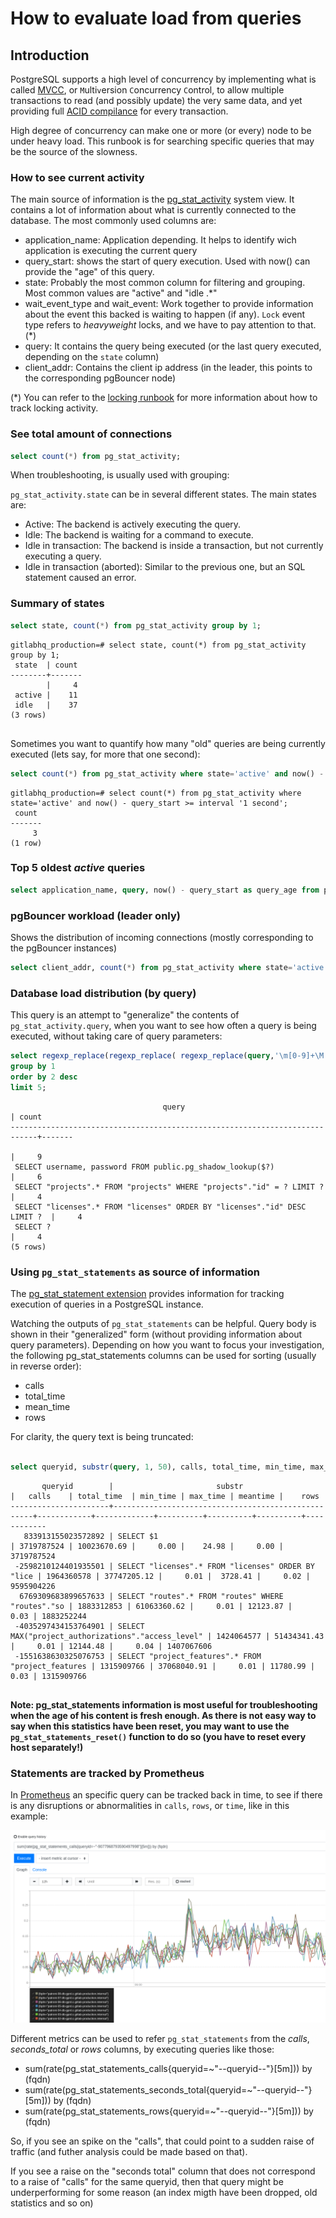 # How to evaluate load from queries

## Introduction

PostgreSQL supports a high level of concurrency by implementing what is called [MVCC](https://www.postgresql.org/docs/11/mvcc-intro.html), or `M`ulti`v`ersion `C`oncurrency `C`ontrol, to allow multiple transactions to read (and possibly update) the very same data, and yet providing full [ACID compilance](https://en.wikipedia.org/wiki/ACID) for every transaction.

High degree of concurrency can make one or more (or every) node to be under heavy load. This runbook is for searching specific queries that may be the source of the slowness.

### How to see current activity

The main source of information is the [pg_stat_activity](https://www.postgresql.org/docs/11/monitoring-stats.html#PG-STAT-ACTIVITY-VIEW) system view. It contains a lot of information about what is currently connected to the database. The most commonly used columns are:

- application_name: Application depending. It helps to identify wich application is executing the current query
- query_start: shows the start of query execution. Used with now() can provide the "age" of this query.
- state: Probably the most common column for filtering and grouping. Most common values are "active" and "idle .*"
- wait_event_type and wait_event: Work together to provide information about the event this backed is waiting to happen (if any). `Lock` event type refers to _heavyweight_ locks, and we have to pay attention to that. (*)
- query: It contains the query being executed (or the last query executed, depending on the `state` column)
- client_addr: Contains the client ip address (in the leader, this points to the corresponding pgBouncer node)

(*) You can refer to the [locking runbook](postgresql-locking.md) for more information about how to track locking activity.

### See total amount of connections

```sql
select count(*) from pg_stat_activity;
```

When troubleshooting, is usually used with grouping:

`pg_stat_activity.state` can be in several different states. The main states are:

- Active: The backend is actively executing the query.
- Idle: The backend is waiting for a command to execute.
- Idle in transaction: The backend is inside a transaction, but not currently executing a query.
- Idle in transaction (aborted): Similar to the previous one, but an SQL statement caused an error.

### Summary of states

```sql
select state, count(*) from pg_stat_activity group by 1;
```

```
gitlabhq_production=# select state, count(*) from pg_stat_activity group by 1;
 state  | count
--------+-------
        |     4
 active |    11
 idle   |    37
(3 rows)


```

Sometimes you want to quantify how many "old" queries are being currently executed (lets say, for more that one second):

```sql
select count(*) from pg_stat_activity where state='active' and now() - query_start >= interval '1 second';
```

```
gitlabhq_production=# select count(*) from pg_stat_activity where state='active' and now() - query_start >= interval '1 second';
 count
-------
     3
(1 row)

```

### Top 5 oldest _active_ queries

```sql
select application_name, query, now() - query_start as query_age from pg_stat_activity where state='active' order by 3 desc limit 5
```

### pgBouncer workload (leader only)

Shows the distribution of incoming connections (mostly corresponding to the pgBouncer instances)

```sql
select client_addr, count(*) from pg_stat_activity where state='active' group by 1 order by 2 desc;
```

### Database load distribution (by query)

This query is an attempt to "generalize" the contents of `pg_stat_activity.query`, when you want to see how often a query is being executed, without taking care of query parameters:

```sql
select regexp_replace(regexp_replace( regexp_replace(query,'\m[0-9]+\M','?','g')  , E'''[^'']+''', '?', 'g'), '\/\*.*\*\/', '') query, count(*) from pg_stat_activity
group by 1
order by 2 desc
limit 5;
```

```
                                  query                                    | count
----------------------------------------------------------------------------+-------
                                                                            |     9
 SELECT username, password FROM public.pg_shadow_lookup($?)                 |     6
 SELECT "projects".* FROM "projects" WHERE "projects"."id" = ? LIMIT ?      |     4
 SELECT "licenses".* FROM "licenses" ORDER BY "licenses"."id" DESC LIMIT ?  |     4
 SELECT ?                                                                   |     4
(5 rows)
```

### Using `pg_stat_statements` as source of information

The [pg_stat_statement extension](https://www.postgresql.org/docs/11/pgstatstatements.html) provides information for tracking execution of queries in a PostgreSQL instance.

Watching the outputs of `pg_stat_statements` can be helpful. Query body is shown in their "generalized" form (without providing information about query parameters). Depending on how you want to focus your investigation, the following pg_stat_statements columns can be used for sorting (usually in reverse order):

- calls
- total_time
- mean_time
- rows

For clarity, the query text is being truncated:

```sql

select queryid, substr(query, 1, 50), calls, total_time, min_time, max_time, mean_time,rows from pg_stat_statements order by calls desc limit 5;

```

```
       queryid        |                       substr                       |   calls    | total_time  | min_time | max_time | meantime |    rows
----------------------+----------------------------------------------------+------------+-------------+----------+----------+----------+------------
   833913155023572892 | SELECT $1                                          | 3719787524 | 10023670.69 |     0.00 |    24.98 |     0.00 | 3719787524
 -2598210124401935501 | SELECT "licenses".* FROM "licenses" ORDER BY "lice | 1964360578 | 37747205.12 |     0.01 |  3728.41 |     0.02 | 9595904226
  6769309683899657633 | SELECT "routes".* FROM "routes" WHERE "routes"."so | 1883312853 | 61063360.62 |     0.01 | 12123.87 |     0.03 | 1883252244
 -4035297434153764901 | SELECT MAX("project_authorizations"."access_level" | 1424064577 | 51434341.43 |     0.01 | 12144.48 |     0.04 | 1407067606
 -1551638630325076753 | SELECT "project_features".* FROM "project_features | 1315909766 | 37068040.91 |     0.01 | 11780.99 |     0.03 | 1315909766


```

__Note: pg_stat_statements information is most useful for troubleshooting when the age of his content is fresh enough. As there is not easy way to say when this statistics have been reset, you may want to use the `pg_stat_statements_reset()` function to do so (you have to reset every host separately!)__

### Statements are tracked by Prometheus

In [Prometheus](https://prometheus-db.gprd.gitlab.net/) an specific query can be tracked back in time, to see if there is any disruptions or abnormalities in `calls`, `rows`, or `time`, like in this example:

![](img/prom-statements-calls.png)

Different metrics can be used to refer `pg_stat_statements` from the _calls_, _seconds_total_ or _rows_ columns, by executing queries like those:

- sum(rate(pg_stat_statements_calls{queryid=~"--queryid--"}[5m])) by (fqdn)
- sum(rate(pg_stat_statements_seconds_total{queryid=~"--queryid--"}[5m])) by (fqdn)
- sum(rate(pg_stat_statements_rows{queryid=~"--queryid--"}[5m])) by (fqdn)

So, if you see an spike on the "calls", that could point to a sudden raise of traffic (and futher analysis could be made based on that).

If you see a raise on the "seconds total" column that does not correspond to a raise of "calls" for the same queryid, then that query might be underperforming for some reason (an index migth have been dropped, old statistics and so on)
